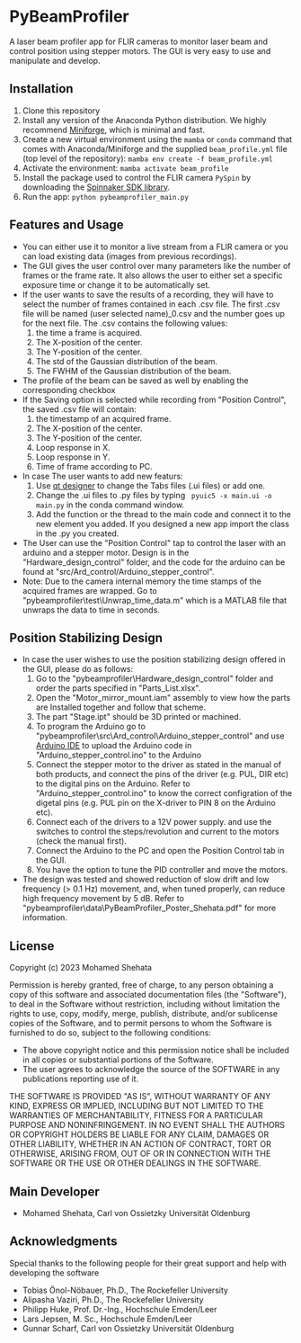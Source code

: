 # PyBeamProfiler
A laser beam profiler app for FLIR cameras to monitor laser beam and control position using stepper motors. The GUI is very easy to use and manipulate and develop. 


## Installation
1. Clone this repository
1. Install any version of the Anaconda Python distribution. We highly recommend [Miniforge](https://github.com/conda-forge/miniforge), which is minimal and fast.
1. Create a new virtual environment using the `mamba` or `conda` command that comes with Anaconda/Miniforge and the supplied `beam_profile.yml` file (top level of the repository): `mamba env create -f beam_profile.yml`
1. Activate the environment: `mamba activate beam_profile`
1. Install the package used to control the FLIR camera `PySpin` by downloading the [Spinnaker SDK library](https://www.flir.com/products/spinnaker-sdk/?vertical=machine+vision&segment=iis).
1. Run the app: `python pybeamprofiler_main.py`

## Features and Usage
- You can either use it to monitor a live stream from a FLIR camera or you can load existing data (images from previous recordings).
- The GUI gives the user control over many parameters like the number of frames or the frame rate. It also allows the user to either set a specific exposure time or change it to be automatically set.
- If the user wants to save the results of a recording, they will have to select the number of frames contained in each .csv file. The first .csv file will be named (user selected name)_0.csv and the number goes up for the next file. The .csv contains the following values: 
  1. the time a frame is acquired. 
  2. The X-position of the center. 
  3. The Y-position of the center. 
  4. The std of the Gaussian distribution of the beam. 
  5. The FWHM of the Gaussian distribution of the beam.
- The profile of the beam can be saved as well by enabling the corresponding checkbox
- If the Saving option is selected while recording from "Position Control", the saved .csv file will contain: 
  1. the timestamp of an  acquired frame.
  2. The X-position of the center. 
  3. The Y-position of the center. 
  4. Loop response in X. 
  5. Loop response in Y. 
  6. Time of frame according to PC.
- In case The user wants to add new featurs:
  1. Use [qt designer](https://doc.qt.io/qt-6/qtdesigner-manual.html) to change the Tabs files (.ui files) or add one.
  2. Change the .ui files to .py files by typing ` pyuic5 -x main.ui -o main.py` in the conda command window.
  3. Add the function or the thread to the main code and connect it to the new element you added. If you designed a new app import the class in the .py you created.
- The User can use the "Position Control" tap to control the laser with an arduino and a stepper motor. Design is in the "Hardware_design_control" folder, and the code for the arduino can be found at "src/Ard_control/Arduino_stepper_control".
- Note: Due to the camera internal memory the time stamps of the acquired frames are wrapped. Go to "pybeamprofiler\test\Unwrap_time_data.m" which is a MATLAB file that unwraps the data to time in seconds.

## Position Stabilizing Design
- In case the user wishes to use the position stabilizing design offered in the GUI, please do as follows:
  1. Go to the "pybeamprofiler\Hardware_design_control" folder and order the parts specified in "Parts_List.xlsx".
  1. Open the "Motor_mirror_mount.iam" assembly to view how the parts are Installed together and follow that scheme.
  1. The part "Stage.ipt" should be 3D printed or machined.
  1. To program the Arduino go to "pybeamprofiler\src\Ard_control\Arduino_stepper_control" and use [Arduino IDE](https://support.arduino.cc/hc/en-us/articles/360019833020-Download-and-install-Arduino-IDE) to upload the Arduino code in "Arduino_stepper_control.ino" to the Arduino
  1. Connect the stepper motor to the driver as stated in the manual of both products, and connect the pins of the driver (e.g. PUL, DIR etc) to the digital pins on the Arduino. Refer to "Arduino_stepper_control.ino" to know the correct configration of the digetal pins (e.g. PUL pin on the X-driver to PIN 8 on the Arduino etc).
  1. Connect each of the drivers to a 12V power supply. and use the switches to control the steps/revolution and current to the motors (check the manual first).
  1. Connect the Arduino to the PC and open the Position Control tab in the GUI. 
  1. You have the option to tune the PID controller and move the motors.
- The design was tested and showed reduction of slow drift and low frequency (> 0.1 Hz) movement, and, when tuned properly, can reduce high frequency movement by 5 dB. Refer to "pybeamprofiler\data\PyBeamProfiler_Poster_Shehata.pdf" for more information.

## License
Copyright (c) 2023 Mohamed Shehata

Permission is hereby granted, free of charge, to any person obtaining a copy of this software and associated documentation files (the "Software"), to deal in the Software without restriction, including without limitation the rights to use, copy, modify, merge, publish, distribute, and/or sublicense copies of the Software, and to permit persons to whom the Software is furnished to do so, subject to the following conditions:

- The above copyright notice and this permission notice shall be included in all copies or substantial portions of the Software.
- The user agrees to acknowledge the source of the SOFTWARE in any publications reporting use of it.


THE SOFTWARE IS PROVIDED "AS IS", WITHOUT WARRANTY OF ANY KIND, EXPRESS OR
IMPLIED, INCLUDING BUT NOT LIMITED TO THE WARRANTIES OF MERCHANTABILITY,
FITNESS FOR A PARTICULAR PURPOSE AND NONINFRINGEMENT. IN NO EVENT SHALL THE
AUTHORS OR COPYRIGHT HOLDERS BE LIABLE FOR ANY CLAIM, DAMAGES OR OTHER
LIABILITY, WHETHER IN AN ACTION OF CONTRACT, TORT OR OTHERWISE, ARISING FROM,
OUT OF OR IN CONNECTION WITH THE SOFTWARE OR THE USE OR OTHER DEALINGS IN THE
SOFTWARE.

## Main Developer
- Mohamed Shehata, Carl von Ossietzky Universität Oldenburg

## Acknowledgments
Special thanks to the following people for their great support and help with developing the software
- Tobias Önol-Nöbauer, Ph.D., The Rockefeller University 
- Alipasha Vaziri, Ph.D., The Rockefeller University
- Philipp Huke, Prof. Dr.-Ing., Hochschule Emden/Leer
- Lars Jepsen, M. Sc., Hochschule Emden/Leer
- Gunnar Scharf, Carl von Ossietzky Universität Oldenburg



